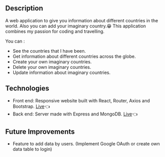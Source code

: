 ## Description

A web application to give you information about different countries in the world. Also you can add your imaginary country.😁 This application combines my passion for coding and travelling.

You can :

- See the countries that I have been.
- Get information about different countries across the globe.
- Create your own imaginary countries.
- Delete your own imaginary countries.
- Update information about imaginary countries.

## Technologies

- Front end: Responsive website built with React, Router, Axios and Bootstrap.
  [Live](https://world-traveller.netlify.app/)👈
- Back end: Server made with Express and MongoDB.
  [Live](https://country-back.herokuapp.com/api/countries)👈

## Future Improvements

- Feature to add data by users. (Implement Google OAuth or create own data table to login)
